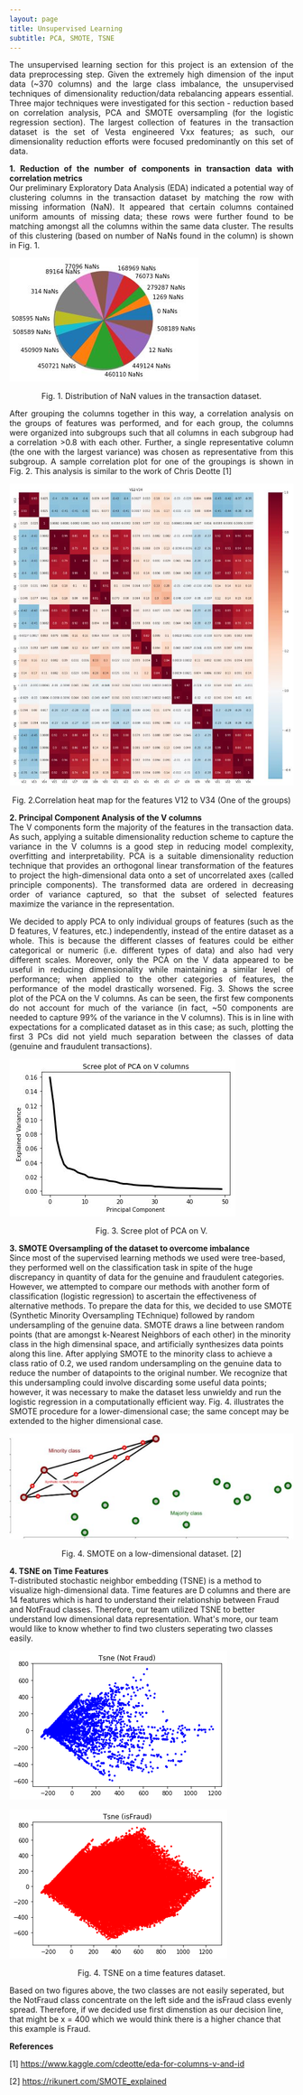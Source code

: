 ```yaml
---
layout: page
title: Unsupervised Learning
subtitle: PCA, SMOTE, TSNE
---
```


<p style="text-align: justify;">
The unsupervised learning section for this project is an extension of the data preprocessing step. Given the extremely high dimension of the input data (~370 columns) and the large class imbalance, the unsupervised techniques of dimensionality reduction/data rebalancing appears essential. Three major techniques were investigated for this section - reduction based on correlation analysis, PCA and SMOTE oversampling (for the logistic regression section). The largest collection of features in the transaction dataset is the set of Vesta engineered Vxx features; as such, our dimensionality reduction efforts were focused predominantly on this set of data.
</p>

<p style="text-align: justify;">
  <b>1. Reduction of the number of components in transaction data with correlation metrics</b>
  <br>
Our preliminary Exploratory Data Analysis (EDA) indicated a potential way of clustering columns in the transaction dataset by matching the row with missing information (NaN). It appeared that certain columns contained uniform amounts of missing data; these rows were further found to be matching amongst all the columns within the same data cluster. The results of this clustering (based on number of NaNs found in the column) is shown in Fig. 1.
</p>

![Img](/assets/img/piechart_V_corr_red.JPG)

<center>
Fig. 1. Distribution of NaN values in the transaction dataset.
</center>

<p style="text-align: justify;">
  After grouping the columns together in this way, a correlation analysis on the groups of features was performed, and for each group, the columns were organized into subgroups such that all columns in each subgroup had a correlation >0.8 with each other. Further, a single representative column (the one with the largest variance) was chosen as representative from this subgroup. A sample correlation plot for one of the groupings is shown in Fig. 2. This analysis is similar to the work of Chris Deotte [1] 
</p>

![Img](/assets/img/V12-V34_sample_corrplot.jpg)

<center>
Fig. 2.Correlation heat map for the features V12 to V34 (One of the groups)
</center>

<p style="text-align: justify;">
<b>2. Principal Component Analysis of the V columns</b>
  <br>
  The V components form the majority of the features in the transaction data. As such, applying a suitable dimensionality reduction scheme to capture the variance in the V columns is a good step in reducing model complexity, overfitting and interpretability. PCA is a suitable dimensionality reduction technique that provides an orthogonal linear transformation of the features to project the high-dimensional data onto a set of uncorrelated axes (called principle components). The transformed data are ordered in decreasing order of variance captured, so that the subset of selected features maximize the variance in the representation. 
  </p>
<p style="text-align: justify;">
  We decided to apply PCA to only individual groups of features (such as the D features, V features, etc.) independently, instead of the entire dataset as a whole. This is because the different classes of features could be either categorical or numeric (i.e. different types of data) and also had very different scales. Moreover, only the PCA on the V data appeared to be useful in reducing dimensionality while maintaining a similar level of performance; when applied to the other categories of features, the performance of the model drastically worsened. Fig. 3. Shows the scree plot of the PCA on the V columns. As can be seen, the first few components do not account for much of the variance (in fact, ~50 components are needed to capture 99% of the variance in the V columns). This is in line with expectations for a complicated dataset as in this case; as such, plotting the first 3 PCs did not yield much separation between the classes of data (genuine and fraudulent transactions).
</p>

![Img](/assets/img/V_pca.jpg)

<center>
Fig. 3. Scree plot of PCA on V.
</center>

<p style="text-align: justify;">

<b>3. SMOTE Oversampling of the dataset to overcome imbalance</b>
<br>
Since most of the supervised learning methods we used were tree-based, they performed well on the classification task in spite of the huge discrepancy in quantity of data for the genuine and fraudulent categories. However, we attempted to compare our methods with another form of classification (logistic regression) to ascertain the effectiveness of alternative methods. To prepare the data for this, we decided to use SMOTE (Synthetic Minority Oversampling TEchnique) followed by random undersampling of the genuine data. SMOTE draws a line between random points (that are amongst k-Nearest Neighbors of each other) in the minority class in the high dimensinal space, and artificially synthesizes data points along this line. After applying SMOTE to the minority class to achieve a class ratio of 0.2, we used random undersampling on the genuine data to reduce the number of datapoints to the original number. We recognize that this undersampling could involve discarding some useful data points; however, it was necessary to make the dataset less unwieldy and run the logistic regression in a computationally efficient way. Fig. 4. illustrates the SMOTE procedure for a lower-dimensional case; the same concept may be extended to the higher dimensional case.
</br>

![Img](/assets/img/SMOTE_sample.jpg)

<center>
Fig. 4. SMOTE on a low-dimensional dataset. [2]
</center>

<b>4. TSNE on Time Features</b>
<br>
T-distributed stochastic neighbor embedding (TSNE) is a method to visualize high-dimensional data. Time features are D columns and there are 14 features which is hard to understand their relationship between Fraud and NotFraud classes. Therefore, our team utilized TSNE to better understand low dimensional data representation. What's more, our team would like to know whether to find two clusters seperating two classes easily.
</br>

![Img](/assets/img/TSNEFraud.png)

![Img](/assets/img/TSNENotFraud.png)

<center>
Fig. 4. TSNE on a time features dataset. 
</center>

<p>
Based on two figures above, the two classes are not easily seperated, but the NotFraud class concentrate on the left side and the isFraud class evenly spread. Therefore, if we decided use first dimenstion as our decision line, that might be x = 400 which we would think there is a higher chance that this example is Fraud.
</p>

<b>References</b>
<br>

[1] https://www.kaggle.com/cdeotte/eda-for-columns-v-and-id

[2] https://rikunert.com/SMOTE_explained
